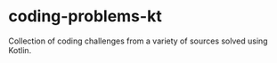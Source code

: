 # coding-problems-kt
Collection of coding challenges from a variety of sources solved using Kotlin.
